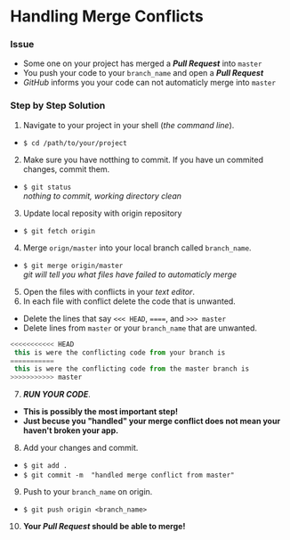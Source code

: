 # Handling Merge Conflicts
### Issue
* Some one on your project has merged a **_Pull Request_** into `master`
* You push your code to your `branch_name` and open a **_Pull Request_**
* _GitHub_ informs you your code can not automaticly merge into `master`

### Step by Step Solution
1. Navigate to your project in your shell (*the command line*).
  * `$ cd /path/to/your/project`
2. Make sure you have notthing to commit. If you have un commited changes, commit them.
 * `$ git status`  
  _nothing to commit, working directory clean_
3. Update local reposity with origin repository
 * `$ git fetch origin`  
4. Merge `orign/master` into your local branch called `branch_name`.
  * `$ git merge origin/master`  
   *git will tell you what files have failed to automaticly merge* 
5. Open the files with conflicts in your _text editor_.
6. In each file with conflict delete the code that is unwanted.
  * Delete the lines that say `<<< HEAD`, `====`, and `>>> master`
  * Delete lines from `master` or your `branch_name` that are unwanted.
  ```javascript
 <<<<<<<<<<< HEAD 
   this is were the conflicting code from your branch is
 ===========
   this is were the conflicting code from the master branch is
 >>>>>>>>>>> master 
``` 
7. **_RUN YOUR CODE_**.
 * **This is possibly the most important step!**
 * **Just becuse you "handled" your merge conflict does not mean your haven't broken your app.**
8. Add your changes and commit.
  * `$ git add .`
  * `$ git commit -m  "handled merge conflict from master"`
9. Push to your `branch_name` on origin.
  * `$ git push origin <branch_name>`
10. **Your _Pull Request_ should be able to merge!**
 
